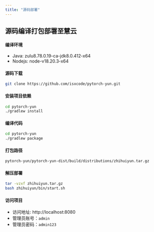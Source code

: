```yaml
---
title: "源码部署"
---
```


## 源码编译打包部署至慧云

#### 编译环境

- Java: zulu8.78.0.19-ca-jdk8.0.412-x64 
- Nodejs: node-v18.20.3-x64

#### 源码下载

```bash
git clone https://github.com/isxcode/pytorch-yun.git
```

#### 安装项目依赖

```bash
cd pytorch-yun
./gradlew install
```

#### 编译代码

```bash
cd pytorch-yun
./gradlew package
```

#### 打包路径

```bash
pytorch-yun/pytorch-yun-dist/build/distributions/zhihuiyun.tar.gz
```

#### 解压部署

```bash
tar -vzxf zhihuiyun.tar.gz
bash zhihuiyun/bin/start.sh
```

#### 访问项目

- 访问地址: http://localhost:8080 
- 管理员账号：`admin` 
- 管理员密码：`admin123`